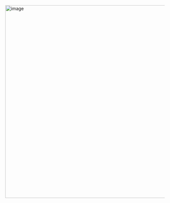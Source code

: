 <img width="611" alt="image" src="https://user-images.githubusercontent.com/36266068/231615209-89e40c89-8b4b-4ae1-83ec-c6d93e7f16c5.png">